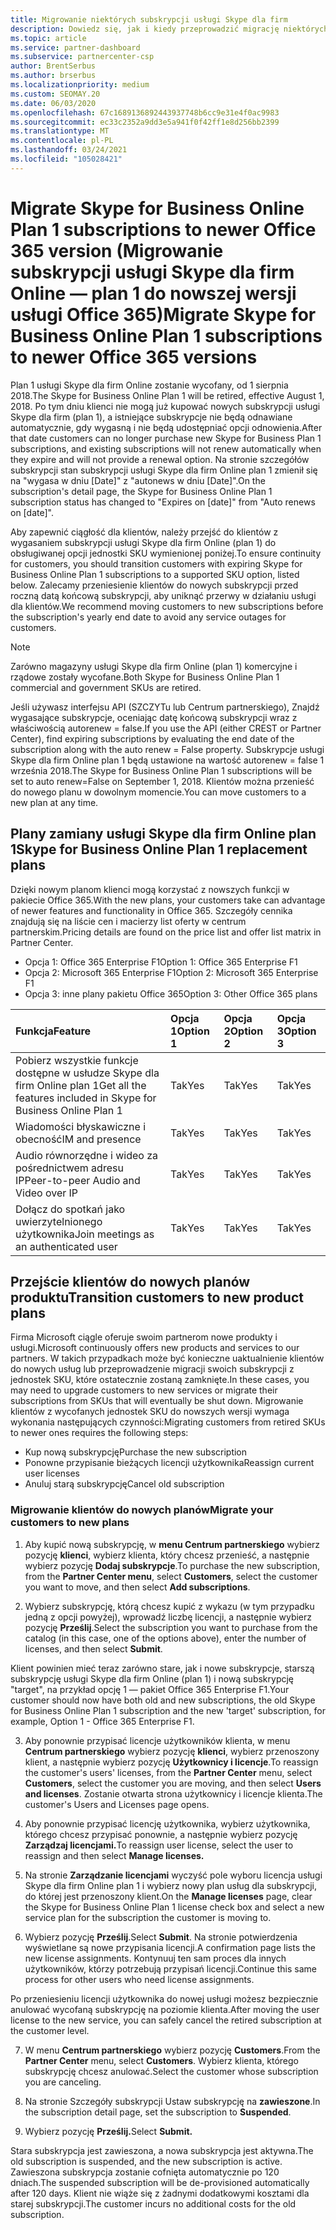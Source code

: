 ```yaml
---
title: Migrowanie niektórych subskrypcji usługi Skype dla firm
description: Dowiedz się, jak i kiedy przeprowadzić migrację niektórych klientów z wygasaniem subskrypcji usługi Skype dla firm Online (plan 1) do nowych wersji pakietu Office 365.
ms.topic: article
ms.service: partner-dashboard
ms.subservice: partnercenter-csp
author: BrentSerbus
ms.author: brserbus
ms.localizationpriority: medium
ms.custom: SEOMAY.20
ms.date: 06/03/2020
ms.openlocfilehash: 67c1689136892443937748b6cc9e31e4f0ac9983
ms.sourcegitcommit: ec33c2352a9dd3e5a941f0f42ff1e8d256bb2399
ms.translationtype: MT
ms.contentlocale: pl-PL
ms.lasthandoff: 03/24/2021
ms.locfileid: "105028421"
---
```

# <a name="migrate-skype-for-business-online-plan-1-subscriptions-to-newer-office-365-versions"></a><span data-ttu-id="37381-103">Migrate Skype for Business Online Plan 1 subscriptions to newer Office 365 version (Migrowanie subskrypcji usługi Skype dla firm Online — plan 1 do nowszej wersji usługi Office 365)</span><span class="sxs-lookup"><span data-stu-id="37381-103">Migrate Skype for Business Online Plan 1 subscriptions to newer Office 365 versions</span></span>

<span data-ttu-id="37381-104">Plan 1 usługi Skype dla firm Online zostanie wycofany, od 1 sierpnia 2018.</span><span class="sxs-lookup"><span data-stu-id="37381-104">The Skype for Business Online Plan 1 will be retired, effective August 1, 2018.</span></span> <span data-ttu-id="37381-105">Po tym dniu klienci nie mogą już kupować nowych subskrypcji usługi Skype dla firm (plan 1), a istniejące subskrypcje nie będą odnawiane automatycznie, gdy wygasną i nie będą udostępniać opcji odnowienia.</span><span class="sxs-lookup"><span data-stu-id="37381-105">After that date customers can no longer purchase new Skype for Business Plan 1 subscriptions, and existing subscriptions will not renew automatically when they expire and will not provide a renewal option.</span></span> <span data-ttu-id="37381-106">Na stronie szczegółów subskrypcji stan subskrypcji usługi Skype dla firm Online plan 1 zmienił się na "wygasa w dniu [Date]" z "autonews w dniu [Date]".</span><span class="sxs-lookup"><span data-stu-id="37381-106">On the subscription's detail page, the Skype for Business Online Plan 1 subscription status has changed to "Expires on [date]" from "Auto renews on [date]".</span></span>  

<span data-ttu-id="37381-107">Aby zapewnić ciągłość dla klientów, należy przejść do klientów z wygasaniem subskrypcji usługi Skype dla firm Online (plan 1) do obsługiwanej opcji jednostki SKU wymienionej poniżej.</span><span class="sxs-lookup"><span data-stu-id="37381-107">To ensure continuity for customers, you should transition customers with expiring Skype for Business Online Plan 1 subscriptions to a supported SKU option, listed below.</span></span> <span data-ttu-id="37381-108">Zalecamy przeniesienie klientów do nowych subskrypcji przed roczną datą końcową subskrypcji, aby uniknąć przerwy w działaniu usługi dla klientów.</span><span class="sxs-lookup"><span data-stu-id="37381-108">We recommend moving customers to new subscriptions before the subscription's yearly end date to avoid any service outages for customers.</span></span> 

>[!NOTE]
><span data-ttu-id="37381-109">Zarówno magazyny usługi Skype dla firm Online (plan 1) komercyjne i rządowe zostały wycofane.</span><span class="sxs-lookup"><span data-stu-id="37381-109">Both Skype for Business Online Plan 1 commercial and government SKUs are retired.</span></span>

<span data-ttu-id="37381-110">Jeśli używasz interfejsu API (SZCZYTu lub Centrum partnerskiego), Znajdź wygasające subskrypcje, oceniając datę końcową subskrypcji wraz z właściwością autorenew = false.</span><span class="sxs-lookup"><span data-stu-id="37381-110">If you use the API (either CREST or Partner Center), find expiring subscriptions by evaluating the end date of the subscription along with the auto renew = False property.</span></span> <span data-ttu-id="37381-111">Subskrypcje usługi Skype dla firm Online plan 1 będą ustawione na wartość autorenew = false 1 września 2018.</span><span class="sxs-lookup"><span data-stu-id="37381-111">The Skype for Business Online Plan 1 subscriptions will be set to auto renew=False on September 1, 2018.</span></span> <span data-ttu-id="37381-112">Klientów można przenieść do nowego planu w dowolnym momencie.</span><span class="sxs-lookup"><span data-stu-id="37381-112">You can move customers to a new plan at any time.</span></span> 

## <a name="skype-for-business-online-plan-1-replacement-plans"></a><span data-ttu-id="37381-113">Plany zamiany usługi Skype dla firm Online plan 1</span><span class="sxs-lookup"><span data-stu-id="37381-113">Skype for Business Online Plan 1 replacement plans</span></span>

<span data-ttu-id="37381-114">Dzięki nowym planom klienci mogą korzystać z nowszych funkcji w pakiecie Office 365.</span><span class="sxs-lookup"><span data-stu-id="37381-114">With the new plans, your customers take can advantage of newer features and functionality in Office 365.</span></span> <span data-ttu-id="37381-115">Szczegóły cennika znajdują się na liście cen i macierzy list oferty w centrum partnerskim.</span><span class="sxs-lookup"><span data-stu-id="37381-115">Pricing details are found on the price list and offer list matrix in Partner Center.</span></span> 

- <span data-ttu-id="37381-116">Opcja 1: Office 365 Enterprise F1</span><span class="sxs-lookup"><span data-stu-id="37381-116">Option 1: Office 365 Enterprise F1</span></span>
- <span data-ttu-id="37381-117">Opcja 2: Microsoft 365 Enterprise F1</span><span class="sxs-lookup"><span data-stu-id="37381-117">Option 2: Microsoft 365 Enterprise F1</span></span>
- <span data-ttu-id="37381-118">Opcja 3: inne plany pakietu Office 365</span><span class="sxs-lookup"><span data-stu-id="37381-118">Option 3: Other Office 365 plans</span></span>

|<span data-ttu-id="37381-119">**Funkcja**</span><span class="sxs-lookup"><span data-stu-id="37381-119">**Feature**</span></span>    |<span data-ttu-id="37381-120">**Opcja 1**</span><span class="sxs-lookup"><span data-stu-id="37381-120">**Option 1**</span></span>   |<span data-ttu-id="37381-121">**Opcja 2**</span><span class="sxs-lookup"><span data-stu-id="37381-121">**Option 2**</span></span>   |<span data-ttu-id="37381-122">**Opcja 3**</span><span class="sxs-lookup"><span data-stu-id="37381-122">**Option 3**</span></span>   |
|:-----------------|:-----------------|:-------------|:------------|
|<span data-ttu-id="37381-123">Pobierz wszystkie funkcje dostępne w usłudze Skype dla firm Online plan 1</span><span class="sxs-lookup"><span data-stu-id="37381-123">Get all the features included in Skype for Business Online Plan 1</span></span>|<span data-ttu-id="37381-124">Tak</span><span class="sxs-lookup"><span data-stu-id="37381-124">Yes</span></span>   |<span data-ttu-id="37381-125">Tak</span><span class="sxs-lookup"><span data-stu-id="37381-125">Yes</span></span>   |<span data-ttu-id="37381-126">Tak</span><span class="sxs-lookup"><span data-stu-id="37381-126">Yes</span></span>   |
|<span data-ttu-id="37381-127">Wiadomości błyskawiczne i obecność</span><span class="sxs-lookup"><span data-stu-id="37381-127">IM and presence</span></span> |<span data-ttu-id="37381-128">Tak</span><span class="sxs-lookup"><span data-stu-id="37381-128">Yes</span></span>   |<span data-ttu-id="37381-129">Tak</span><span class="sxs-lookup"><span data-stu-id="37381-129">Yes</span></span>   |<span data-ttu-id="37381-130">Tak</span><span class="sxs-lookup"><span data-stu-id="37381-130">Yes</span></span>   |
|<span data-ttu-id="37381-131">Audio równorzędne i wideo za pośrednictwem adresu IP</span><span class="sxs-lookup"><span data-stu-id="37381-131">Peer-to-peer Audio and Video over IP</span></span>|<span data-ttu-id="37381-132">Tak</span><span class="sxs-lookup"><span data-stu-id="37381-132">Yes</span></span>   |<span data-ttu-id="37381-133">Tak</span><span class="sxs-lookup"><span data-stu-id="37381-133">Yes</span></span>   |<span data-ttu-id="37381-134">Tak</span><span class="sxs-lookup"><span data-stu-id="37381-134">Yes</span></span>   
|<span data-ttu-id="37381-135">Dołącz do spotkań jako uwierzytelnionego użytkownika</span><span class="sxs-lookup"><span data-stu-id="37381-135">Join meetings as an authenticated user</span></span>| <span data-ttu-id="37381-136">Tak</span><span class="sxs-lookup"><span data-stu-id="37381-136">Yes</span></span>   |<span data-ttu-id="37381-137">Tak</span><span class="sxs-lookup"><span data-stu-id="37381-137">Yes</span></span>   |<span data-ttu-id="37381-138">Tak</span><span class="sxs-lookup"><span data-stu-id="37381-138">Yes</span></span>   |

## <a name="transition-customers-to-new-product-plans"></a><span data-ttu-id="37381-139">Przejście klientów do nowych planów produktu</span><span class="sxs-lookup"><span data-stu-id="37381-139">Transition customers to new product plans</span></span>

<span data-ttu-id="37381-140">Firma Microsoft ciągle oferuje swoim partnerom nowe produkty i usługi.</span><span class="sxs-lookup"><span data-stu-id="37381-140">Microsoft continuously offers new products and services to our partners.</span></span> <span data-ttu-id="37381-141">W takich przypadkach może być konieczne uaktualnienie klientów do nowych usług lub przeprowadzenie migracji swoich subskrypcji z jednostek SKU, które ostatecznie zostaną zamknięte.</span><span class="sxs-lookup"><span data-stu-id="37381-141">In these cases, you may need to upgrade customers to new services or migrate their subscriptions from SKUs that will eventually be shut down.</span></span> <span data-ttu-id="37381-142">Migrowanie klientów z wycofanych jednostek SKU do nowszych wersji wymaga wykonania następujących czynności:</span><span class="sxs-lookup"><span data-stu-id="37381-142">Migrating customers from retired SKUs to newer ones requires the following steps:</span></span>

- <span data-ttu-id="37381-143">Kup nową subskrypcję</span><span class="sxs-lookup"><span data-stu-id="37381-143">Purchase the new subscription</span></span>
- <span data-ttu-id="37381-144">Ponowne przypisanie bieżących licencji użytkownika</span><span class="sxs-lookup"><span data-stu-id="37381-144">Reassign current user licenses</span></span>
- <span data-ttu-id="37381-145">Anuluj starą subskrypcję</span><span class="sxs-lookup"><span data-stu-id="37381-145">Cancel old subscription</span></span>

### <a name="migrate-your-customers-to-new-plans"></a><span data-ttu-id="37381-146">Migrowanie klientów do nowych planów</span><span class="sxs-lookup"><span data-stu-id="37381-146">Migrate your customers to new plans</span></span>

1. <span data-ttu-id="37381-147">Aby kupić nową subskrypcję, w **menu Centrum partnerskiego** wybierz pozycję **klienci**, wybierz klienta, który chcesz przenieść, a następnie wybierz pozycję **Dodaj subskrypcje**.</span><span class="sxs-lookup"><span data-stu-id="37381-147">To purchase the new subscription, from the **Partner Center menu**, select **Customers**, select the customer you want to move, and then select **Add subscriptions**.</span></span>

2. <span data-ttu-id="37381-148">Wybierz subskrypcję, którą chcesz kupić z wykazu (w tym przypadku jedną z opcji powyżej), wprowadź liczbę licencji, a następnie wybierz pozycję **Prześlij**.</span><span class="sxs-lookup"><span data-stu-id="37381-148">Select the subscription you want to purchase from the catalog (in this case, one of the options above), enter the number of licenses, and then select **Submit**.</span></span> 

<span data-ttu-id="37381-149">Klient powinien mieć teraz zarówno stare, jak i nowe subskrypcje, starszą subskrypcję usługi Skype dla firm Online (plan 1) i nową subskrypcję "target", na przykład opcję 1 — pakiet Office 365 Enterprise F1.</span><span class="sxs-lookup"><span data-stu-id="37381-149">Your customer should now have both old and new subscriptions, the old Skype for Business Online Plan 1  subscription and the new 'target' subscription, for example, Option 1 - Office 365 Enterprise F1.</span></span>

3. <span data-ttu-id="37381-150">Aby ponownie przypisać licencje użytkowników klienta, w menu **Centrum partnerskiego** wybierz pozycję **klienci**, wybierz przenoszony klient, a następnie wybierz pozycję **Użytkownicy i licencje**.</span><span class="sxs-lookup"><span data-stu-id="37381-150">To reassign the customer's users' licenses, from the **Partner Center** menu, select **Customers**, select the customer you are moving, and then select **Users and licenses**.</span></span> <span data-ttu-id="37381-151">Zostanie otwarta strona użytkownicy i licencje klienta.</span><span class="sxs-lookup"><span data-stu-id="37381-151">The customer's Users and Licenses page opens.</span></span>

4. <span data-ttu-id="37381-152">Aby ponownie przypisać licencję użytkownika, wybierz użytkownika, którego chcesz przypisać ponownie, a następnie wybierz pozycję **Zarządzaj licencjami.**</span><span class="sxs-lookup"><span data-stu-id="37381-152">To reassign user license, select the user to reassign and then select **Manage licenses.**</span></span>

5. <span data-ttu-id="37381-153">Na stronie **Zarządzanie licencjami** wyczyść pole wyboru licencja usługi Skype dla firm Online plan 1 i wybierz nowy plan usług dla subskrypcji, do której jest przenoszony klient.</span><span class="sxs-lookup"><span data-stu-id="37381-153">On the **Manage licenses** page, clear the Skype for Business Online Plan 1 license check box and select a new service plan for the subscription the customer is moving to.</span></span>

6. <span data-ttu-id="37381-154">Wybierz pozycję **Prześlij**.</span><span class="sxs-lookup"><span data-stu-id="37381-154">Select **Submit**.</span></span> <span data-ttu-id="37381-155">Na stronie potwierdzenia wyświetlane są nowe przypisania licencji.</span><span class="sxs-lookup"><span data-stu-id="37381-155">A confirmation page lists the new license assignments.</span></span> <span data-ttu-id="37381-156">Kontynuuj ten sam proces dla innych użytkowników, którzy potrzebują przypisań licencji.</span><span class="sxs-lookup"><span data-stu-id="37381-156">Continue this same process for other users who need license assignments.</span></span>

<span data-ttu-id="37381-157">Po przeniesieniu licencji użytkownika do nowej usługi możesz bezpiecznie anulować wycofaną subskrypcję na poziomie klienta.</span><span class="sxs-lookup"><span data-stu-id="37381-157">After moving the user license to the new service, you can safely cancel the retired subscription at the customer level.</span></span>

7. <span data-ttu-id="37381-158">W menu **Centrum partnerskiego** wybierz pozycję **Customers**.</span><span class="sxs-lookup"><span data-stu-id="37381-158">From the **Partner Center** menu, select **Customers**.</span></span> <span data-ttu-id="37381-159">Wybierz klienta, którego subskrypcję chcesz anulować.</span><span class="sxs-lookup"><span data-stu-id="37381-159">Select the customer whose subscription you are canceling.</span></span>

8. <span data-ttu-id="37381-160">Na stronie Szczegóły subskrypcji Ustaw subskrypcję na **zawieszone**.</span><span class="sxs-lookup"><span data-stu-id="37381-160">In the subscription detail page, set the subscription to **Suspended**.</span></span>

9. <span data-ttu-id="37381-161">Wybierz pozycję **Prześlij.**</span><span class="sxs-lookup"><span data-stu-id="37381-161">Select **Submit.**</span></span>

<span data-ttu-id="37381-162">Stara subskrypcja jest zawieszona, a nowa subskrypcja jest aktywna.</span><span class="sxs-lookup"><span data-stu-id="37381-162">The old subscription is suspended, and the new subscription is active.</span></span> <span data-ttu-id="37381-163">Zawieszona subskrypcja zostanie cofnięta automatycznie po 120 dniach.</span><span class="sxs-lookup"><span data-stu-id="37381-163">The suspended subscription will be de-provisioned automatically after 120 days.</span></span> <span data-ttu-id="37381-164">Klient nie wiąże się z żadnymi dodatkowymi kosztami dla starej subskrypcji.</span><span class="sxs-lookup"><span data-stu-id="37381-164">The customer incurs no additional costs for the old subscription.</span></span>

